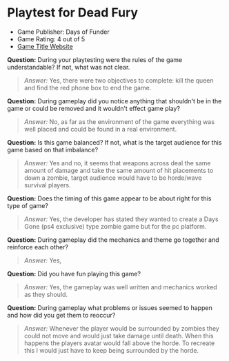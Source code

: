 # Playtest for Dead Fury

* Game Publisher: Days of Funder
* Game Rating: 4 out of 5
* [Game Title Website](https://gamejolt.com/games/Deadfury/439104)

**Question:** During your playtesting were the rules of the game understandable? If not, what was not clear.
> _Answer:_ Yes, there were two objectives to complete: kill the queen and find the red phone box to end the game.

**Question:** During gameplay did you notice anything that shouldn't be in the game or could be removed and it wouldn't effect game play?
> _Answer:_ No, as far as the environment of the game everything was well placed and could be found in a real environment.

**Question:** Is this game balanced? If not, what is the target audience for this game based on that imbalance?
> _Answer:_ Yes and no, it seems that weapons across deal the same amount of damage and take the same amount of hit placements to down a zombie, target audience would have to be horde/wave survival players.

**Question:** Does the timing of this game appear to be about right for this type of game?
> _Answer:_  Yes, the developer has stated they wanted to create a Days Gone (ps4 exclusive) type zombie game but for the pc platform.

**Question:** During gameplay did the mechanics and theme go together and reinforce each other?
> _Answer:_ Yes,

**Question:** Did you have fun playing this game?
> _Answer:_ Yes, the gameplay was well written and mechanics worked as they should.

**Question:** During gameplay what problems or issues seemed to happen and how did you get them to reoccur?
> _Answer:_ Whenever the player would be surrounded by zombies they could not move and would just take damage until death. When this happens the players avatar would fall above the horde. To recreate this I would just have to keep being surrounded by the horde.
